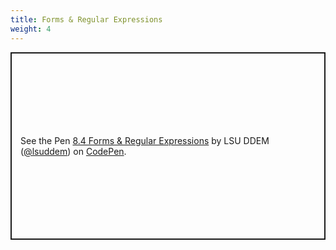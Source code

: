 ```yaml
---
title: Forms & Regular Expressions
weight: 4
---
```


<p class="codepen" data-height="600" data-theme-id="33744" data-default-tab="result" data-user="lsuddem" data-slug-hash="169388717f900cdc58ec371034e63923" data-editable="true" style="height: 300px; box-sizing: border-box; display: flex; align-items: center; justify-content: center; border: 2px solid; margin: 1em 0; padding: 1em;" data-pen-title="8.4 Forms & Regular Expressions">
  <span>See the Pen <a href="https://codepen.io/lsuddem/pen/oNKXPVr">
  8.4 Forms & Regular Expressions</a> by LSU DDEM (<a href="https://codepen.io/lsuddem">@lsuddem</a>)
  on <a href="https://codepen.io">CodePen</a>.</span>
</p>
<script async src="https://static.codepen.io/assets/embed/ei.js"></script>